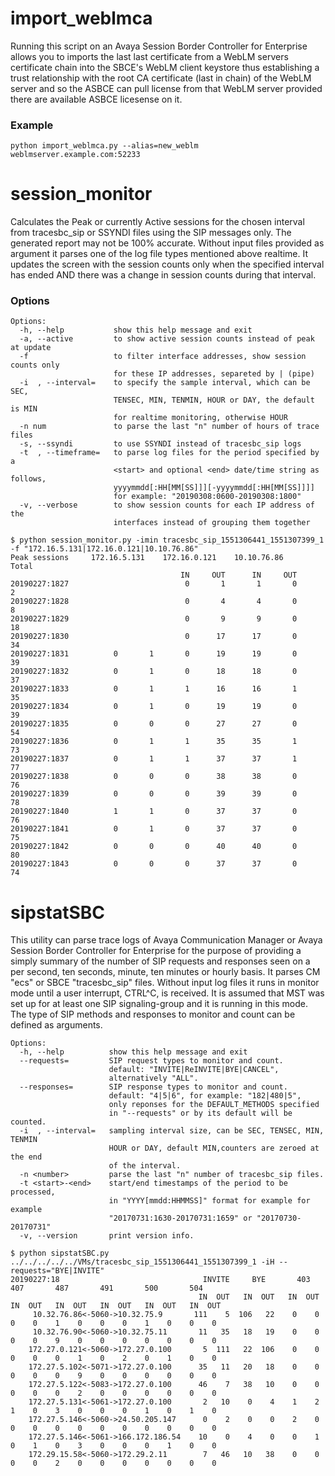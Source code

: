 # import_weblmca #

Running this script on an Avaya Session Border Controller for Enterprise allows you to imports the last
last certificate from a WebLM servers certificate chain into the SBCE's WebLM client keystore thus establishing a trust
relationship with the root CA certificate (last in chain) of the WebLM server and so the ASBCE can pull license from
that WebLM server provided there are available ASBCE licesense on it.

### Example ###
```
python import_weblmca.py --alias=new_weblm weblmserver.example.com:52233
```

# session_monitor #

Calculates the Peak or currently  Active sessions for the chosen interval 
from tracesbc_sip or SSYNDI files using the SIP messages only. The 
generated report may not be  100% accurate. Without input files provided 
as argument it parses one of the log file types mentioned above realtime. It 
updates the screen with the session counts only when the specified interval 
has ended  AND there was a change in session counts during that interval.

### Options ###

```
Options:
  -h, --help           show this help message and exit
  -a, --active         to show active session counts instead of peak at update
  -f                   to filter interface addresses, show session counts only
                       for these IP addresses, separeted by | (pipe)
  -i  , --interval=    to specify the sample interval, which can be SEC,
                       TENSEC, MIN, TENMIN, HOUR or DAY, the default is MIN
                       for realtime monitoring, otherwise HOUR
  -n num               to parse the last "n" number of hours of trace files
  -s, --ssyndi         to use SSYNDI instead of tracesbc_sip logs
  -t  , --timeframe=   to parse log files for the period specified by a
                       <start> and optional <end> date/time string as follows,
                       yyyymmdd[:HH[MM[SS]]][-yyyymmdd[:HH[MM[SS]]]]
                       for example: "20190308:0600-20190308:1800"
  -v, --verbose        to show session counts for each IP address of the
                       interfaces instead of grouping them together
```

```
$ python session_monitor.py -imin tracesbc_sip_1551306441_1551307399_1 -f "172.16.5.131|172.16.0.121|10.10.76.86"
Peak sessions     172.16.5.131    172.16.0.121    10.10.76.86        Total
                                      IN     OUT      IN     OUT
20190227:1827                          0       1       1       0         2
20190227:1828                          0       4       4       0         8
20190227:1829                          0       9       9       0        18
20190227:1830                          0      17      17       0        34
20190227:1831          0       1       0      19      19       0        39
20190227:1832          0       1       0      18      18       0        37
20190227:1833          0       1       1      16      16       1        35
20190227:1834          0       1       0      19      19       0        39
20190227:1835          0       0       0      27      27       0        54
20190227:1836          0       1       1      35      35       1        73
20190227:1837          0       1       1      37      37       1        77
20190227:1838          0       0       0      38      38       0        76
20190227:1839          0       0       0      39      39       0        78
20190227:1840          1       1       0      37      37       0        76
20190227:1841          0       1       0      37      37       0        75
20190227:1842          0       0       0      40      40       0        80
20190227:1843          0       0       0      37      37       0        74
```


# sipstatSBC #

This utility can parse trace logs of Avaya Communication Manager or Avaya
Session Border Controller for Enterprise for the purpose of providing a simply
summary of the number of SIP requests and responses seen on a per second, ten
seconds, minute, ten minutes or hourly basis. It parses CM "ecs" or SBCE
"tracesbc_sip" files. Without input log files it runs in monitor mode until a
user interrupt, CTRL^C, is received. It is assumed that MST was set up for at
least one SIP signaling-group and it is running in this mode. The type of SIP
methods and responses to monitor and count can be defined as arguments.


```
Options:
  -h, --help          show this help message and exit
  --requests=         SIP request types to monitor and count.
                      default: "INVITE|ReINVITE|BYE|CANCEL",
                      alternatively "ALL".
  --responses=        SIP response types to monitor and count.
                      default: "4|5|6", for example: "182|480|5",
                      only reponses for the DEFAULT_METHODS specified
                      in "--requests" or by its default will be counted.
  -i  , --interval=   sampling interval size, can be SEC, TENSEC, MIN, TENMIN
                      HOUR or DAY, default MIN,counters are zeroed at the end
                      of the interval.
  -n <number>         parse the last "n" number of tracesbc_sip files.
  -t <start>-<end>    start/end timestamps of the period to be processed,
                      in "YYYY[mmdd:HHMMSS]" format for example for example
                      "20170731:1630-20170731:1659" or "20170730-20170731"
  -v, --version       print version info.
```

```
$ python sipstatSBC.py ../../../../../VMs/tracesbc_sip_1551306441_1551307399_1 -iH --requests="BYE|INVITE"
20190227:18                                INVITE     BYE       403       407       487       491       500       504
                                          IN  OUT   IN  OUT   IN  OUT   IN  OUT   IN  OUT   IN  OUT   IN  OUT   IN  OUT
     10.32.76.86<-5060->10.32.75.9       111    5  106   22    0    0    0    0    1    0    0    0    1    0    0    0
     10.32.76.90<-5060->10.32.75.11       11   35   18   19    0    0    0    0    9    0    0    0    0    0    0    0
    172.27.0.121<-5060->172.27.0.100       5  111   22  106    0    0    0    0    0    1    0    2    0    1    0    0
    172.27.5.102<-5071->172.27.0.100      35   11   20   18    0    0    0    0    0    9    0    0    0    0    0    0
    172.27.5.122<-5083->172.27.0.100      46    7   38   10    0    0    0    0    0    2    0    0    0    0    0    0
    172.27.5.131<-5061->172.27.0.100       2   10    0    4    1    2    1    0    3    0    0    0    1    0    1    0
    172.27.5.146<-5060->24.50.205.147      0    2    0    0    2    0    0    0    0    0    0    0    0    0    0    0
    172.27.5.146<-5061->166.172.186.54    10    0    4    0    0    1    0    1    0    3    0    0    0    1    0    0
    172.29.15.58<-5060->172.29.2.11        7   46   10   38    0    0    0    0    2    0    0    0    0    0    0    0
```
